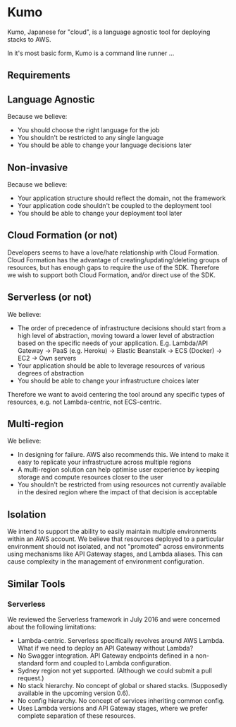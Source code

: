 # Kumo

Kumo, Japanese for "cloud", is a language agnostic tool for deploying stacks to AWS.

In it's most basic form, Kumo is a command line runner ...

## Requirements

## Language Agnostic

Because we believe:

- You should choose the right language for the job
- You shouldn't be restricted to any single language
- You should be able to change your language decisions later

## Non-invasive

Because we believe:

- Your application structure should reflect the domain, not the framework
- Your application code shouldn't be coupled to the deployment tool
- You should be able to change your deployment tool later

## Cloud Formation (or not)

Developers seems to have a love/hate relationship with Cloud Formation.
Cloud Formation has the advantage of creating/updating/deleting groups of resources, but has enough gaps to require the use of the SDK.
Therefore we wish to support both Cloud Formation, and/or direct use of the SDK.

## Serverless (or not)

We believe:

- The order of precedence of infrastructure decisions should start from a high level of abstraction,
moving toward a lower level of abstraction based on the specific needs of your application. E.g.
Lambda/API Gateway -> PaaS (e.g. Heroku) -> Elastic Beanstalk -> ECS (Docker) -> EC2 -> Own servers
- Your application should be able to leverage resources of various degrees of abstraction
- You should be able to change your infrastructure choices later
 
Therefore we want to avoid centering the tool around any specific types of resources, e.g. not Lambda-centric, not ECS-centric.

## Multi-region

We believe:

- In designing for failure. AWS also recommends this. We intend to make it easy to replicate your infrastructure across multiple regions
- A multi-region solution can help optimise user experience by keeping storage and compute resources closer to the user
- You shouldn't be restricted from using resources not currently available in the desired region where the impact of that decision is acceptable

## Isolation

We intend to support the ability to easily maintain multiple environments within an AWS account.
We believe that resources deployed to a particular environment should not isolated, 
and not "promoted" across environments using mechanisms like API Gateway stages, and Lambda aliases.
This can cause complexity in the management of environment configuration.

## Similar Tools

### Serverless

We reviewed the Serverless framework in July 2016 and were concerned about the following limitations:

- Lambda-centric. Serverless specifically revolves around AWS Lambda. What if we need to deploy an API Gateway without Lambda?
- No Swagger integration. API Gateway endpoints defined in a non-standard form and coupled to Lambda configuration. 
- Sydney region not yet supported. (Although we could submit a pull request.) 
- No stack hierarchy. No concept of global or shared stacks. (Supposedly available in the upcoming version 0.6).
- No config hierarchy. No concept of services inheriting common config.
- Uses Lambda versions and API Gateway stages, where we prefer complete separation of these resources.
